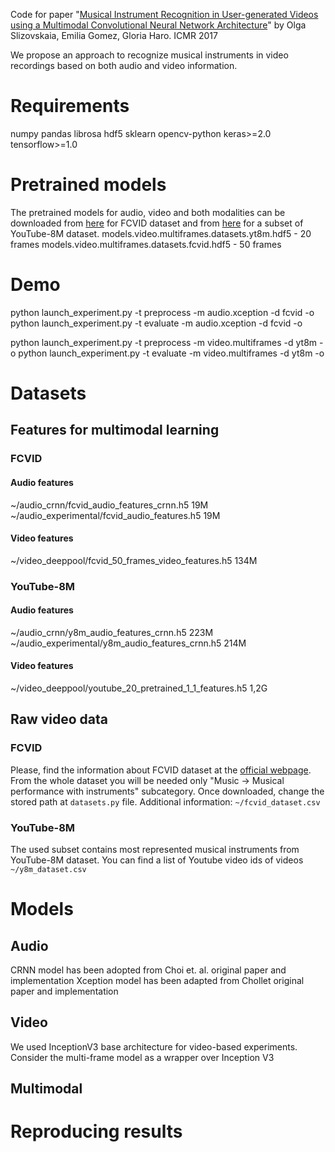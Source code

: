 Code for paper "[Musical Instrument Recognition in User-generated Videos using a Multimodal Convolutional Neural Network Architecture](http://zenodo.org)" by Olga Slizovskaia, Emilia Gomez, Gloria Haro. ICMR 2017 

We propose an approach to recognize musical instruments in video recordings based on both audio and video information.

# Requirements

numpy
pandas
librosa
hdf5
sklearn
opencv-python
keras>=2.0
tensorflow>=1.0

# Pretrained models

The pretrained models for audio, video and both modalities can be downloaded from [here](http://fcvid) for FCVID dataset and from [here](http://fcvid) for a subset of YouTube-8M dataset. 
models.video.multiframes.datasets.yt8m.hdf5 - 20 frames
models.video.multiframes.datasets.fcvid.hdf5 - 50 frames

# Demo

python launch_experiment.py -t preprocess -m audio.xception -d fcvid -o
python launch_experiment.py -t evaluate -m audio.xception -d fcvid -o

python launch_experiment.py -t preprocess -m video.multiframes -d yt8m -o
python launch_experiment.py -t evaluate -m video.multiframes -d yt8m -o


# Datasets

## Features for multimodal learning

### FCVID

#### Audio features

~/audio_crnn/fcvid_audio_features_crnn.h5 19M
~/audio_experimental/fcvid_audio_features.h5 19M

#### Video features

~/video_deeppool/fcvid_50_frames_video_features.h5 134M

### YouTube-8M

#### Audio features

~/audio_crnn/y8m_audio_features_crnn.h5 223M
~/audio_experimental/y8m_audio_features_crnn.h5 214M

#### Video features

~/video_deeppool/youtube_20_pretrained_1_1_features.h5 1,2G

## Raw video data

### FCVID

Please, find the information about FCVID dataset at the [official webpage](http://bigvid.fudan.edu.cn/FCVID/). From the whole dataset you will be needed only "Music -> Musical performance with instruments" subcategory.
Once downloaded, change the stored path at ```datasets.py``` file.
Additional information: ```~/fcvid_dataset.csv```

### YouTube-8M

The used subset contains most represented musical instruments from YouTube-8M dataset. 
You can find a list of Youtube video ids of videos ```~/y8m_dataset.csv```

# Models

## Audio

CRNN model has been adopted from Choi et. al. original paper and implementation
Xception model has been adapted from Chollet original paper and implementation

## Video

We used InceptionV3 base architecture for video-based experiments. Consider the multi-frame model as a wrapper over Inception V3

## Multimodal

# Reproducing results


